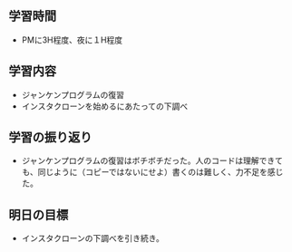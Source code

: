 ## 学習時間
- PMに3H程度、夜に１H程度

## 学習内容
- ジャンケンプログラムの復習
- インスタクローンを始めるにあたっての下調べ

## 学習の振り返り
- ジャンケンプログラムの復習はボチボチだった。人のコードは理解できても、同じように（コピーではないにせよ）書くのは難しく、力不足を感じた。

## 明日の目標
- インスタクローンの下調べを引き続き。
